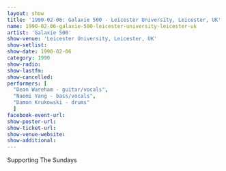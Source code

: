 ```yaml
---
layout: show
title: '1990-02-06: Galaxie 500 - Leicester University, Leicester, UK'
name: 1990-02-06-galaxie-500-leicester-university-leicester-uk
artist: 'Galaxie 500'
show-venue: 'Leicester University, Leicester, UK'
show-setlist: 
show-date: 1990-02-06
category: 1990
show-radio: 
show-lastfm: 
show-cancelled: 
performers: [
  "Dean Wareham - guitar/vocals",
  "Naomi Yang - bass/vocals",
  "Damon Krukowski - drums"
  ]
facebook-event-url: 
show-poster-url: 
show-ticket-url: 
show-venue-website: 
show-additional: 
---
```


Supporting The Sundays